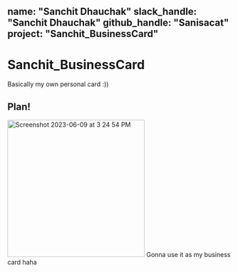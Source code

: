 name: "Sanchit Dhauchak"
slack_handle: "Sanchit Dhauchak"
github_handle: "Sanisacat"
project: "Sanchit_BusinessCard"
---

# Sanchit_BusinessCard
Basically my own personal card :))

## Plan!
<img width="308" alt="Screenshot 2023-06-09 at 3 24 54 PM" src="https://github.com/Sanisacat/OnBoard/assets/86495146/becda55d-04a8-4672-bc0e-c26d9a5868f4">
Gonna use it as my business card haha




